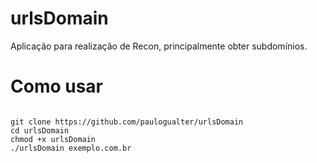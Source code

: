 # urlsDomain
Aplicação para realização de Recon, principalmente obter subdomínios. 

# Como usar

<code>
git clone https://github.com/paulogualter/urlsDomain
cd urlsDomain
chmod +x urlsDomain
./urlsDomain exemplo.com.br
</code>
